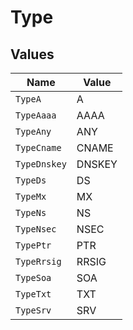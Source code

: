 # Type


## Values

| Name         | Value        |
| ------------ | ------------ |
| `TypeA`      | A            |
| `TypeAaaa`   | AAAA         |
| `TypeAny`    | ANY          |
| `TypeCname`  | CNAME        |
| `TypeDnskey` | DNSKEY       |
| `TypeDs`     | DS           |
| `TypeMx`     | MX           |
| `TypeNs`     | NS           |
| `TypeNsec`   | NSEC         |
| `TypePtr`    | PTR          |
| `TypeRrsig`  | RRSIG        |
| `TypeSoa`    | SOA          |
| `TypeTxt`    | TXT          |
| `TypeSrv`    | SRV          |